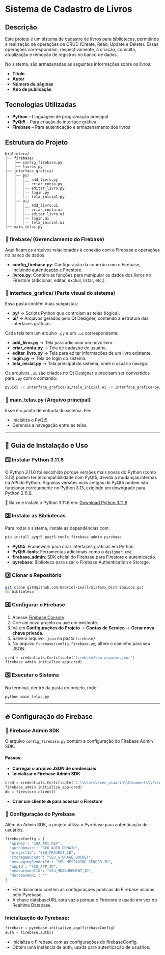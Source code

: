 # Sistema de Cadastro de Livros

## Descrição
Este projeto é um sistema de cadastro de livros para bibliotecas, permitindo a realização de operações de CRUD (Create, Read, Update e Delete). Essas operações correspondem, respectivamente, à criação, consulta, atualização e remoção de registros no banco de dados.

No sistema, são armazenadas as seguintes informações sobre os livros:
- **Título**
- **Autor**
- **Número de páginas**
- **Ano de publicação**

## Tecnologias Utilizadas
- **Python** – Linguagem de programação principal
- **PyQt5** – Para criação da interface gráfica
- **Firebase** – Para autenticação e armazenamento dos livros

## Estrutura do Projeto
```
biblioteca/
│── firebase/
│   │── config_firebase.py
│   │── livros.py
│── interface_grafica/
│   │── py/
│   │   │__ add_livro.py
│   │   │-- criar_conta.py
│   │   │-- editar_livro.py
│   │   │-- login.py
│   │   │-- tela_inicial.py
│   │── ui/
│   │   │__ add_livro.ui
│   │   │-- criar_conta.ui
│   │   │-- editar_livro.ui
│   │   │-- login.ui
│   │   │-- tela_inicial.ui
│── main_telas.py
```

### 📁 firebase/ (Gerenciamento do Firebase)
Aqui ficam os arquivos relacionados à conexão com o Firebase e operações no banco de dados.

- **config_firebase.py**: Configuração da conexão com o Firebase, incluindo autenticação e Firestore.
- **livros.py**: Contém as funções para manipular os dados dos livros no Firestore (adicionar, editar, excluir, listar, etc.).

### 📁 interface_grafica/ (Parte visual do sistema)
Essa pasta contém duas subpastas:
- **py/** → Scripts Python que controlam as telas (lógica).
- **ui/** → Arquivos gerados pelo Qt Designer, contendo a estrutura das interfaces gráficas.

Cada tela tem um arquivo `.py` e um `.ui` correspondente:
- **add_livro.py** → Tela para adicionar um novo livro.
- **criar_conta.py** → Tela de cadastro de usuário.
- **editar_livro.py** → Tela para editar informações de um livro existente.
- **login.py** → Tela de login do sistema.
- **tela_inicial.py** → Tela principal do sistema, onde o usuário navega.

Os arquivos `.ui` são criados no Qt Designer e precisam ser convertidos para `.py` com o comando:
```sh
pyuic5 -x interface_grafica/ui/tela_inicial.ui -o interface_grafica/py/tela_inicial.py
```

### 📄 main_telas.py (Arquivo principal)
Esse é o ponto de entrada do sistema. Ele:
- Inicializa o PyQt5.
- Gerencia a navegação entre as telas.

---

## 📌 Guia de Instalação e Uso

### 1️⃣ Instalar Python 3.11.6
O Python 3.11.6 foi escolhido porque versões mais novas do Python (como 3.13) podem ter incompatibilidade com PyQt5, devido a mudanças internas na API do Python. Algumas versões mais antigas do PyQt5 podem não funcionar corretamente no Python 3.13, exigindo um downgrade para Python 3.11.6.


🔹 Baixe e instale o Python 3.11.6 em:
[Download Python 3.11.6](https://www.python.org/downloads/release/python-3116/)

### 2️⃣ Instalar as Bibliotecas
Para rodar o sistema, instale as dependências com:
```sh
pip install pyqt5 pyqt5-tools firebase_admin pyrebase
```
- **PyQt5**: Framework para criar interfaces gráficas em Python.
- **PyQt5-tools**: Ferramentas adicionais como o `designer.exe`.
- **firebase_admin**: SDK oficial do Firebase para Firestore e autenticação.
- **pyrebase**: Biblioteca para usar o Firebase Authentication e Storage.

### 3️⃣ Clonar o Repositório
```sh
git clone git@github.com:Gabriel-Leall/Sistema_Distribuidos.git
cd biblioteca
```

### 4️⃣ Configurar o Firebase
1. Acesse [Firebase Console](https://console.firebase.google.com/)
2. Crie um novo projeto ou use um existente.
3. Vá em **Configurações do Projeto** → **Contas de Serviço** → **Gerar nova chave privada**.
4. Salve o arquivo `.json` na pasta `firebase/`.
5. No arquivo `firebase/config_firebase.py`, altere o caminho para seu JSON:
```python
cred = credentials.Certificate("firebase/seu-arquivo.json")
firebase_admin.initialize_app(cred)
```

### 5️⃣ Executar o Sistema
No terminal, dentro da pasta do projeto, rode:
```sh
python main_telas.py
```

---

## 🔥 Configuração do Firebase

### 🔹 Firebase Admin SDK
O arquivo `config_firebase.py` contém a configuração do Firebase Admin SDK.
#### Passos:
- **Carregar o arquivo JSON de credenciais**
- **Inicializar o Firebase Admin SDK**
```python
cred = credentials.Certificate("C:\\Users\\seu_usuario\\Documents\\Firebase\\seu-arquivo.json")
firebase_admin.initialize_app(cred)
db = firestore.client()
```
- **Criar um cliente `db` para acessar o Firestore**

### 🔹 Configuração do Pyrebase
Além do Admin SDK, o projeto utiliza o Pyrebase para autenticação de usuários.

```python
firebaseConfig = {
  'apiKey': "SUA_API_KEY",
  'authDomain': "SEU_AUTH_DOMAIN",
  'projectId': "SEU_PROJECT_ID",
  'storageBucket': "SEU_STORAGE_BUCKET",  
  'messagingSenderId': "SEU_MESSAGING_SENDER_ID",
  'appId': "SEU_APP_ID",
  'measurementId': "SEU_MEASUREMENT_ID",
  'databaseURL': ""  
}
```
- Este dicionário contém as configurações públicas do Firebase usadas pelo Pyrebase.
- A chave databaseURL está vazia porque o Firestore é usado em vez do Realtime Database.

### **Inicialização do Pyrebase:**
```python
firebase = pyrebase.initialize_app(firebaseConfig)
auth = firebase.auth()
```

- Inicializa o Firebase com as configurações do firebaseConfig.
- Obtém uma instância de auth, usada para autenticação de usuários.


